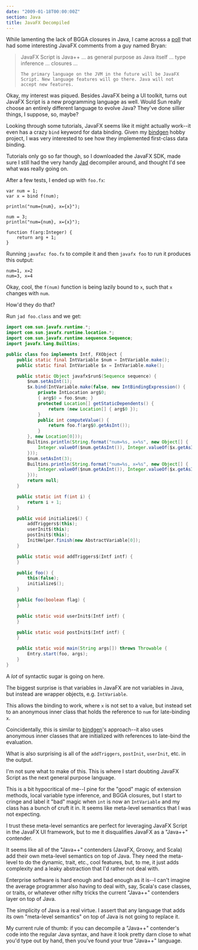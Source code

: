 ```yaml
---
date: "2009-01-18T00:00:00Z"
section: Java
title: JavaFX Decompiled
---
```


While lamenting the lack of BGGA closures in Java, I came across a [poll][1] that had some interesting JavaFX comments from a guy named Bryan: 

<blockquote>
    JavaFX Script is Java++ ... as general purpose as Java itself ... type inference ... closures ...

    The primary language on the JVM in the future will be JavaFX Script. New language features will go there. Java will not accept new features.
</blockquote>

Okay, my interest was piqued. Besides JavaFX being a UI toolkit, turns out JavaFX Script is a new programming language as well. Would Sun really choose an entirely different language to evolve Java? They've done sillier things, I suppose, so, maybe?

Looking through some tutorials, JavaFX seems like it might actually work--it even has a crazy `bind` keyword for data binding. Given my [bindgen][2] hobby project, I was very interested to see how they implemented first-class data binding.

Tutorials only go so far though, so I downloaded the JavaFX SDK, made sure I still had the very handy [Jad][3] decompiler around, and thought I'd see what was really going on.

After a few tests, I ended up with `foo.fx`:

```plain
var num = 1;
var x = bind f(num);

println("num={num}, x={x}");

num = 3;
println("num={num}, x={x}");

function f(arg:Integer) {
    return arg + 1;
}
```

Running `javafxc foo.fx` to compile it and then `javafx foo` to run it produces this output:

```plain
num=1, x=2
num=3, x=4
```

Okay, cool, the `f(num)` function is being lazily bound to `x`, such that `x` changes with `num`.

How'd they do that?

Run `jad foo.class` and we get:

```java
import com.sun.javafx.runtime.*;
import com.sun.javafx.runtime.location.*;
import com.sun.javafx.runtime.sequence.Sequence;
import javafx.lang.Builtins;

public class foo implements Intf, FXObject {
    public static final IntVariable $num = IntVariable.make();
    public static final IntVariable $x = IntVariable.make();

    public static Object javafx$run$(Sequence sequence) {
        $num.setAsInt(1);
        $x.bind(IntVariable.make(false, new IntBindingExpression() {
            private IntLocation arg$0;
            { arg$0 = foo.$num; }
            protected Location[] getStaticDependents() {
                return (new Location[] { arg$0 });
            }
            public int computeValue() {
                return foo.f(arg$0.getAsInt());
            }
        }, new Location[0]));
        Builtins.println(String.format("num=%s, x=%s", new Object[] {
            Integer.valueOf($num.getAsInt()), Integer.valueOf($x.getAsInt())
        }));
        $num.setAsInt(3);
        Builtins.println(String.format("num=%s, x=%s", new Object[] {
            Integer.valueOf($num.getAsInt()), Integer.valueOf($x.getAsInt())
        }));
        return null;
    }

    public static int f(int i) {
        return i + 1;
    }

    public void initialize$() {
        addTriggers$(this);
        userInit$(this);
        postInit$(this);
        InitHelper.finish(new AbstractVariable[0]);
    }

    public static void addTriggers$(Intf intf) {
    }

    public foo() {
        this(false);
        initialize$();
    }

    public foo(boolean flag) {
    }

    public static void userInit$(Intf intf) {
    }

    public static void postInit$(Intf intf) {
    }

    public static void main(String args[]) throws Throwable {
        Entry.start(foo, args);
    }
}
```

A *lot* of syntactic sugar is going on here.

The biggest surprise is that variables in JavaFX are not variables in Java, but instead are wrapper objects, e.g. `IntVariable`.

This allows the binding to work, where `x` is not set to a value, but instead set to an anonymous inner class that holds the reference to `num` for late-binding `x`.

Coincidentally, this is similar to [bindgen][2]'s approach--it also uses anonymous inner classes that are initialized with references to late-bind the evaluation.

What is also surprising is all of the `addTriggers`, `postInit`, `userInit`, etc. in the output.

I'm not sure what to make of this. This is where I start doubting JavaFX Script as the next general purpose language.

This is a bit hypocritical of me--I pine for the "good" magic of extension methods, local variable type inference, and BGGA closures, but I start to cringe and label it "bad" magic when `int` is now an `IntVariable` and my class has a bunch of cruft it in. It seems like meta-level semantics that I was not expecting.

I trust these meta-level semantics are perfect for leveraging JavaFX Script in the JavaFX UI framework, but to me it disqualifies JavaFX as a "Java++" contender.

It seems like all of the "Java++" contenders (JavaFX, Groovy, and Scala) add their own meta-level semantics on top of Java. They need the meta-level to do the dynamic, trait, etc., cool features, but, to me, it just adds complexity and a leaky abstraction that I'd rather not deal with.

Enterprise software is hard enough and bad enough as it is--I can't imagine the average programmer also having to deal with, say, Scala's case classes, or traits, or whatever other nifty tricks the current "Java++" contenders layer on top of Java.

The simplicity of Java is a real virtue. I assert that any language that adds its own "meta-level semantics" on top of Java is not going to replace it.

My current rule of thumb: if you can decompile a "Java++" contender's code into the regular Java syntax, and have it look pretty darn close to what you'd type out by hand, then you've found your true "Java++" language.

[1]: http://java.net/pub/pq/242
[2]: http://github.com/stephenh/bindgen
[3]: http://www.kpdus.com/jad.html

